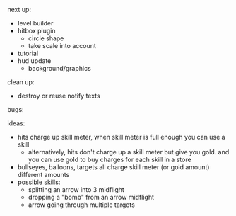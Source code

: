 next up:
- level builder
- hitbox plugin
  - circle shape
  - take scale into account
- tutorial
- hud update
  - background/graphics

clean up:
- destroy or reuse notify texts

bugs:

ideas:
  - hits charge up skill meter, when skill meter is full enough you can use a skill
    - alternatively, hits don't charge up a skill meter but give you gold. and you can use gold to buy charges for each skill in a store
  - bullseyes, balloons, targets all charge skill meter (or gold amount) different amounts
  - possible skills:
    - splitting an arrow into 3 midflight
    - dropping a "bomb" from an arrow midflight
    - arrow going through multiple targets
